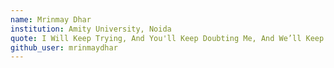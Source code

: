 ```yaml
---
name: Mrinmay Dhar
institution: Amity University, Noida
quote: I Will Keep Trying, And You'll Keep Doubting Me, And We’ll Keep Failing
github_user: mrinmaydhar
---
```

